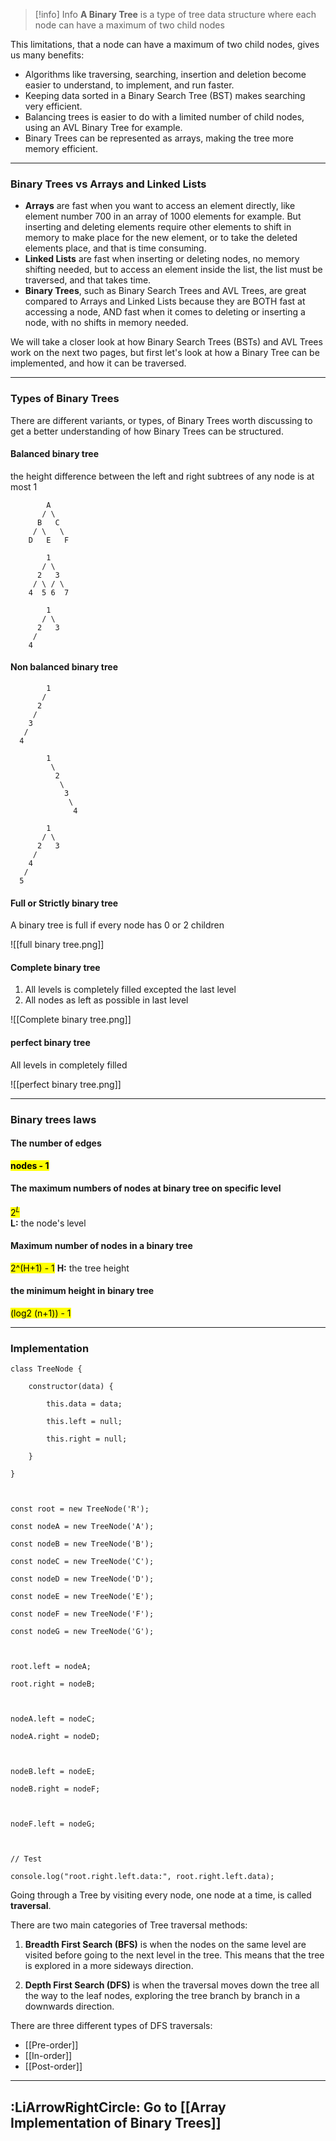 

> [!info] Info
> **A Binary Tree** is a type of tree data structure where each node can have a maximum of two child nodes


This limitations, that a node can have a maximum of two child nodes, gives us many benefits:

- Algorithms like traversing, searching, insertion and deletion become easier to understand, to implement, and run faster.
- Keeping data sorted in a Binary Search Tree (BST) makes searching very efficient.
- Balancing trees is easier to do with a limited number of child nodes, using an AVL Binary Tree for example.
- Binary Trees can be represented as arrays, making the tree more memory efficient.

---


### **Binary Trees vs Arrays and Linked Lists**

- **Arrays** are fast when you want to access an element directly, like element number 700 in an array of 1000 elements for example. But inserting and deleting elements require other elements to shift in memory to make place for the new element, or to take the deleted elements place, and that is time consuming.
- **Linked Lists** are fast when inserting or deleting nodes, no memory shifting needed, but to access an element inside the list, the list must be traversed, and that takes time.
- **Binary Trees**, such as Binary Search Trees and AVL Trees, are great compared to Arrays and Linked Lists because they are BOTH fast at accessing a node, AND fast when it comes to deleting or inserting a node, with no shifts in memory needed.

We will take a closer look at how Binary Search Trees (BSTs) and AVL Trees work on the next two pages, but first let's look at how a Binary Tree can be implemented, and how it can be traversed.

---

### **Types of Binary Trees**


There are different variants, or types, of Binary Trees worth discussing to get a better understanding of how Binary Trees can be structured.

#### **Balanced binary tree**

the height difference between the left and right subtrees of any node is at most 1

```
        A
       / \
      B   C
     / \   \
    D   E   F

```

```
        1
       / \
      2   3
     / \ / \
    4  5 6  7

```

```
        1
       / \
      2   3
     / 
    4   

```

#### **Non balanced binary tree**

```
        1
       /
      2
     /
    3
   /
  4
```

```
        1
         \
          2
           \
            3
             \
              4
```

```
        1
       / \
      2   3
     /
    4
   /
  5
```


#### **Full or Strictly binary tree**

A binary tree is full if every node has 0 or 2 children

![[full binary tree.png]]

#### **Complete binary tree**

1. All levels is completely filled excepted the last level
2. All nodes as left as possible in last level

![[Complete binary tree.png]]

#### **perfect binary tree**

All levels in completely filled

![[perfect binary tree.png]]


---
### **Binary trees laws**

#### **The number of edges**
**<mark class="hltr-g">nodes - 1</mark>** 
#### **The maximum numbers of nodes at binary tree on specific level**
<mark class="hltr-g">$2^L$</mark>  
**L:** the node's level

#### **Maximum number of nodes in a binary tree**
<mark class="hltr-g">2^(H+1) - 1</mark>
**H:** the tree height
#### **the minimum height in binary tree**
<mark class="hltr-g">(log2 (n+1)) - 1</mark>

---

### **Implementation**

```
class TreeNode {

    constructor(data) {

        this.data = data;

        this.left = null;

        this.right = null;

    }

}

  

const root = new TreeNode('R');

const nodeA = new TreeNode('A');

const nodeB = new TreeNode('B');

const nodeC = new TreeNode('C');

const nodeD = new TreeNode('D');

const nodeE = new TreeNode('E');

const nodeF = new TreeNode('F');

const nodeG = new TreeNode('G');

  

root.left = nodeA;

root.right = nodeB;

  

nodeA.left = nodeC;

nodeA.right = nodeD;

  

nodeB.left = nodeE;

nodeB.right = nodeF;

  

nodeF.left = nodeG;

  

// Test

console.log("root.right.left.data:", root.right.left.data);
```


Going through a Tree by visiting every node, one node at a time, is called **traversal**.

There are two main categories of Tree traversal methods:

1. **Breadth First Search (BFS)** is when the nodes on the same level are visited before going to the next level in the tree. This means that the tree is explored in a more sideways direction.

2. **Depth First Search (DFS)** is when the traversal moves down the tree all the way to the leaf nodes, exploring the tree branch by branch in a downwards direction.

There are three different types of DFS traversals:

- [[Pre-order]]
- [[In-order]]
- [[Post-order]]

---

## **:LiArrowRightCircle: Go to [[Array Implementation of Binary Trees]]**
